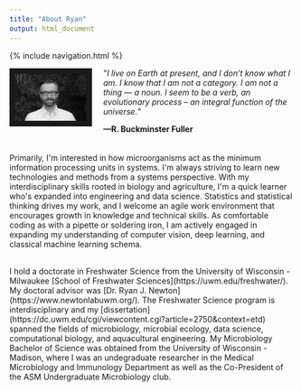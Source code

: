 ```yaml
---
title: "About Ryan"
output: html_document
---
```


{% include navigation.html %}

<img src="images/ryan.jpg" style="width:25%; border:10px solid; margin-right: 20px" align="left">


"*I live on Earth at present, and I don’t know what I am.*
*I know that I am not a category.*
*I am not a thing — a noun.*
*I seem to be a verb, an evolutionary process – an integral function of the universe.*"

**—R. Buckminster Fuller**
<br><br><br>
Primarily, I'm interested in how microorganisms act as the minimum information processing units in systems. I'm always striving to learn new technologies and methods from a systems perspective. With my interdisciplinary skills rooted in biology and agriculture, I'm a quick learner who's expanded into engineering and data science. Statistics and statistical thinking drives my work, and I welcome an agile work environment that encourages growth in knowledge and technical skills. As comfortable coding as with a pipette or soldering iron, I am actively engaged in expanding my understanding of computer vision, deep learning, and classical machine learning schema.

<br>
I hold a doctorate in Freshwater Science from the University of Wisconsin - Milwaukee [School of Freshwater Sciences](https://uwm.edu/freshwater/). My doctoral advisor was [Dr. Ryan J. Newton](https://www.newtonlabuwm.org/). The Freshwater Science program is interdisciplinary and my [dissertation](https://dc.uwm.edu/cgi/viewcontent.cgi?article=2750&context=etd) spanned the fields of microbiology, microbial ecology, data science, computational biology, and aquacultural engineering. My Microbiology Bachelor of Science was obtained from the University of Wisconsin - Madison, where I was an undegraduate researcher in the Medical Microbiology and Immunology Department as well as the Co-President of the ASM Undergraduate Microbiology club. 